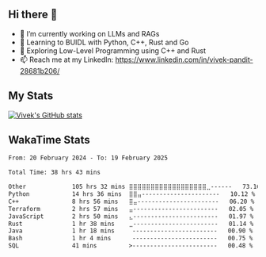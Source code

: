 ## Hi there 👋

- 🔭 I’m currently working on LLMs and RAGs
- 🌱 Learning to BUIDL with Python, C++, Rust and Go 
- 🤔 Exploring Low-Level Programming using C++ and Rust 
- 📫 Reach me at my LinkedIn: https://www.linkedin.com/in/vivek-pandit-28681b206/

## My Stats
[![Vivek's GitHub stats](https://github-readme-stats.vercel.app/api?username=ipanditi&show_icons=true&theme=dark)](https://ipanditi.github.io/)

## WakaTime Stats
<!--START_SECTION:waka-->

```txt
From: 20 February 2024 - To: 19 February 2025

Total Time: 38 hrs 43 mins

Other             105 hrs 32 mins ⣿⣿⣿⣿⣿⣿⣿⣿⣿⣿⣿⣿⣿⣿⣿⣿⣿⣿⣀------   73.16 %
Python            14 hrs 36 mins  ⣿⣿⣤----------------------   10.12 %
C++               8 hrs 56 mins   ⣿⣤-----------------------   06.20 %
Terraform         2 hrs 57 mins   ⣤------------------------   02.05 %
JavaScript        2 hrs 50 mins   ⣄------------------------   01.97 %
Rust              1 hr 38 mins    ⣀------------------------   01.14 %
Java              1 hr 18 mins     ------------------------   00.90 %
Bash              1 hr 4 mins      ------------------------   00.75 %
SQL               41 mins         >------------------------   00.48 %
```

<!--END_SECTION:waka-->


